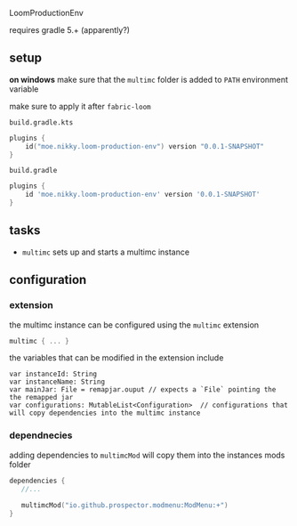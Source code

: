 LoomProductionEnv

requires gradle 5.+ (apparently?)

## setup

**on windows** make sure that the `multimc` folder is added to `PATH` environment variable

make sure to apply it after `fabric-loom`

`build.gradle.kts`
```kotlin
plugins {
    id("moe.nikky.loom-production-env") version "0.0.1-SNAPSHOT"
}
```

`build.gradle`
```groovy
plugins {
    id 'moe.nikky.loom-production-env' version '0.0.1-SNAPSHOT'
}
```

## tasks

- `multimc` sets up and starts a multimc instance

## configuration

### extension

the multimc instance can be configured using the `multimc` extension

```kotlin
multimc { ... }
```

the variables that can be modified in the extension include
```
var instanceId: String
var instanceName: String
var mainJar: File = remapjar.ouput // expects a `File` pointing the the remapped jar
var configurations: MutableList<Configuration>  // configurations that will copy dependencies into the multimc instance
```

### dependnecies

adding dependencies to `multimcMod` will copy them into the instances mods folder

```kotlin
dependencies {
   //...
   
   multimcMod("io.github.prospector.modmenu:ModMenu:+")
}
```